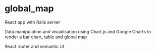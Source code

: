 # global_map

React app with Rails server

Data manipulation and visualisation using Chart.js and Google Charts to render a bar chart, table and global map

React router and semantic UI
